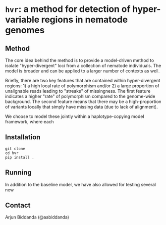 # `hvr`: a method for detection of hyper-variable regions in nematode genomes

## Method

The core idea behind the method is to provide a model-driven method to isolate "hyper-divergent" loci from a collection of nematode individuals. The model is broader and can be applied to a larger number of contexts as well.

Briefly, there are two key features that are contained within hyper-divergent regions: 1) a high local rate of polymorphism and/or 2) a large proportion of unalignable reads leading to "streaks" of missingness. The first feature indicates a higher "rate" of polymorphism compared to the genome-wide background. The second feature means that there may be a high-proportion of variants locally that simply have missing data (due to lack of alignment).

We choose to model these jointly within a haplotype-copying model framework, where each


## Installation

```
git clone
cd hvr
pip install .
```

## Running

In addition to the baseline model, we have also allowed for testing several new


## Contact

Arjun Biddanda (@aabiddanda)
